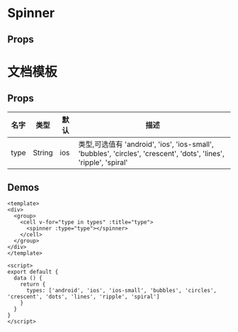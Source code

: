 # Spinner

## Props

# 文档模板

## Props

| 名字 | 类型 | 默认 | 描述 |
|-----|-----|-----|-----|
| type | String | ios | 类型,可选值有 'android', 'ios', 'ios-small', 'bubbles', 'circles', 'crescent', 'dots', 'lines', 'ripple', 'spiral' |


## Demos

``` vux height=500 components=Group,Cell,Spinner
<template>
<div>
  <group>
    <cell v-for="type in types" :title="type">
      <spinner :type="type"></spinner>
    </cell>
  </group>
</div>
</template>

<script>
export default {
  data () {
    return {
      types: ['android', 'ios', 'ios-small', 'bubbles', 'circles', 'crescent', 'dots', 'lines', 'ripple', 'spiral']
    }
  }
}
</script>
```